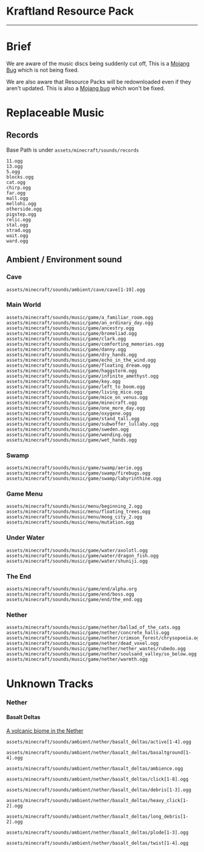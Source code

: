 # Kraftland Resource Pack

---

# Brief

We are aware of the music discs being suddenly cut off, This is a [Mojang Bug](https://bugs.mojang.com/browse/MC-260346) which is not being fixed.

We are also aware that Resource Packs will be redownloaded even if they aren't updated. This is also a [Mojang bug](https://bugs.mojang.com/browse/MC-267359) which won't be fixed.

# Replaceable Music

## Records

Base Path is under `assets/minecraft/sounds/records`

```
11.ogg
13.ogg
5.ogg
blocks.ogg
cat.ogg
chirp.ogg
far.ogg
mall.ogg
mellohi.ogg
otherside.ogg
pigstep.ogg
relic.ogg
stal.ogg
strad.ogg
wait.ogg
ward.ogg
```

## Ambient / Environment sound

### Cave

```
assets/minecraft/sounds/ambient/cave/cave[1-19].ogg
```

### Main World

```
assets/minecraft/sounds/music/game/a_familiar_room.ogg
assets/minecraft/sounds/music/game/an_ordinary_day.ogg
assets/minecraft/sounds/music/game/ancestry.ogg
assets/minecraft/sounds/music/game/bromeliad.ogg
assets/minecraft/sounds/music/game/clark.ogg
assets/minecraft/sounds/music/game/comforting_memories.ogg
assets/minecraft/sounds/music/game/danny.ogg
assets/minecraft/sounds/music/game/dry_hands.ogg
assets/minecraft/sounds/music/game/echo_in_the_wind.ogg
assets/minecraft/sounds/music/game/floating_dream.ogg
assets/minecraft/sounds/music/game/haggstorm.ogg
assets/minecraft/sounds/music/game/infinite_amethyst.ogg
assets/minecraft/sounds/music/game/key.ogg
assets/minecraft/sounds/music/game/left_to_boom.ogg
assets/minecraft/sounds/music/game/living_mice.ogg
assets/minecraft/sounds/music/game/mice_on_venus.ogg
assets/minecraft/sounds/music/game/minecraft.ogg
assets/minecraft/sounds/music/game/one_more_day.ogg
assets/minecraft/sounds/music/game/oxygene.ogg
assets/minecraft/sounds/music/game/stand_tall.ogg
assets/minecraft/sounds/music/game/subwoffer_lullaby.ogg
assets/minecraft/sounds/music/game/sweden.ogg
assets/minecraft/sounds/music/game/wending.ogg
assets/minecraft/sounds/music/game/wet_hands.ogg
```

### Swamp

```
assets/minecraft/sounds/music/game/swamp/aerie.ogg
assets/minecraft/sounds/music/game/swamp/firebugs.ogg
assets/minecraft/sounds/music/game/swamp/labyrinthine.ogg
```

### Game Menu

```
assets/minecraft/sounds/music/menu/beginning_2.ogg
assets/minecraft/sounds/music/menu/floating_trees.ogg
assets/minecraft/sounds/music/menu/moog_city_2.ogg
assets/minecraft/sounds/music/menu/mutation.ogg
```

### Under Water

```
assets/minecraft/sounds/music/game/water/axolotl.ogg
assets/minecraft/sounds/music/game/water/dragon_fish.ogg
assets/minecraft/sounds/music/game/water/shuniji.ogg
```

### The End

```
assets/minecraft/sounds/music/game/end/alpha.org
assets/minecraft/sounds/music/game/end/boss.ogg
assets/minecraft/sounds/music/game/end/the_end.ogg
```

### Nether

```
assets/minecraft/sounds/music/game/nether/ballad_of_the_cats.ogg
assets/minecraft/sounds/music/game/nether/concrete_halls.ogg
assets/minecraft/sounds/music/game/nether/crimson_forest/chrysopoeia.ogg
assets/minecraft/sounds/music/game/nether/dead_voxel.ogg
assets/minecraft/sounds/music/game/nether/nether_wastes/rubedo.ogg
assets/minecraft/sounds/music/game/nether/soulsand_valley/so_below.ogg
assets/minecraft/sounds/music/game/nether/warmth.ogg
```

# Unknown Tracks

### Nether

#### Basalt Deltas

[A volcanic biome in the Nether](https://minecraft.wiki/w/Basalt_Deltas)

```
assets/minecraft/sounds/ambient/nether/basalt_deltas/active[1-4].ogg
```

```
assets/minecraft/sounds/ambient/nether/basalt_deltas/basaltground[1-4].ogg
```

```
assets/minecraft/sounds/ambient/nether/basalt_deltas/ambience.ogg
```

```
assets/minecraft/sounds/ambient/nether/basalt_deltas/click[1-8].ogg
```

```
assets/minecraft/sounds/ambient/nether/basalt_deltas/debris[1-3].ogg
```

```
assets/minecraft/sounds/ambient/nether/basalt_deltas/heavy_click[1-2].ogg
```

```
assets/minecraft/sounds/ambient/nether/basalt_deltas/long_debris[1-2].ogg
```

```
assets/minecraft/sounds/ambient/nether/basalt_deltas/plode[1-3].ogg
```

```
assets/minecraft/sounds/ambient/nether/basalt_deltas/twist[1-4].ogg
```